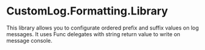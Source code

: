# CustomLog.Formatting.Library
This library allows you to configurate ordered prefix and suffix values on log messages. It uses Func delegates with string return value to write on message console.
